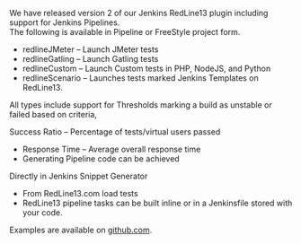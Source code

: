 We have released version 2 of our Jenkins RedLine13 plugin including support for Jenkins Pipelines.  
The following is available in Pipeline or FreeStyle project form.

- redlineJMeter – Launch JMeter tests
- redlineGatling – Launch Gatling tests
- redlineCustom – Launch Custom tests in PHP, NodeJS, and Python
- redlineScenario – Launches tests marked Jenkins Templates on RedLine13.

All types include support for Thresholds marking a build as unstable or failed based on criteria,

Success Ratio – Percentage of tests/virtual users passed
- Response Time – Average overall response time
- Generating Pipeline code can be achieved

Directly in Jenkins Snippet Generator
- From RedLine13.com load tests
- RedLine13 pipeline tasks can be built inline or in a Jenkinsfile stored with your code.

Examples are available on [github.com](https://github.com/richardfriedman/jenkins-pipeline).
